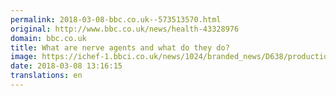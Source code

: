 ```yaml
---
permalink: 2018-03-08-bbc.co.uk--573513570.html
original: http://www.bbc.co.uk/news/health-43328976
domain: bbc.co.uk
title: What are nerve agents and what do they do?
image: https://ichef-1.bbci.co.uk/news/1024/branded_news/D638/production/_100304845_skripals.jpg
date: 2018-03-08 13:16:15
translations: en
---
```


